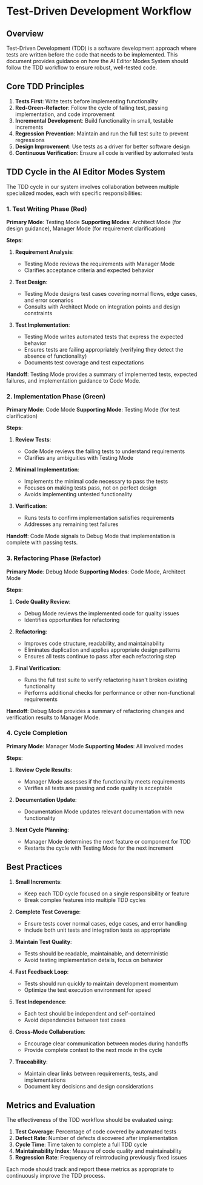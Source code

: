 # Test-Driven Development Workflow

## Overview

Test-Driven Development (TDD) is a software development approach where tests are written before the code that needs to be implemented. This document provides guidance on how the AI Editor Modes System should follow the TDD workflow to ensure robust, well-tested code.

## Core TDD Principles

1. **Tests First**: Write tests before implementing functionality
2. **Red-Green-Refactor**: Follow the cycle of failing test, passing implementation, and code improvement
3. **Incremental Development**: Build functionality in small, testable increments
4. **Regression Prevention**: Maintain and run the full test suite to prevent regressions
5. **Design Improvement**: Use tests as a driver for better software design
6. **Continuous Verification**: Ensure all code is verified by automated tests

## TDD Cycle in the AI Editor Modes System

The TDD cycle in our system involves collaboration between multiple specialized modes, each with specific responsibilities:

### 1. Test Writing Phase (Red)

**Primary Mode**: Testing Mode
**Supporting Modes**: Architect Mode (for design guidance), Manager Mode (for requirement clarification)

**Steps**:
1. **Requirement Analysis**:
   - Testing Mode reviews the requirements with Manager Mode
   - Clarifies acceptance criteria and expected behavior
   
2. **Test Design**:
   - Testing Mode designs test cases covering normal flows, edge cases, and error scenarios
   - Consults with Architect Mode on integration points and design constraints
   
3. **Test Implementation**:
   - Testing Mode writes automated tests that express the expected behavior
   - Ensures tests are failing appropriately (verifying they detect the absence of functionality)
   - Documents test coverage and test expectations

**Handoff**: Testing Mode provides a summary of implemented tests, expected failures, and implementation guidance to Code Mode.

### 2. Implementation Phase (Green)

**Primary Mode**: Code Mode
**Supporting Mode**: Testing Mode (for test clarification)

**Steps**:
1. **Review Tests**:
   - Code Mode reviews the failing tests to understand requirements
   - Clarifies any ambiguities with Testing Mode
   
2. **Minimal Implementation**:
   - Implements the minimal code necessary to pass the tests
   - Focuses on making tests pass, not on perfect design
   - Avoids implementing untested functionality
   
3. **Verification**:
   - Runs tests to confirm implementation satisfies requirements
   - Addresses any remaining test failures

**Handoff**: Code Mode signals to Debug Mode that implementation is complete with passing tests.

### 3. Refactoring Phase (Refactor)

**Primary Mode**: Debug Mode
**Supporting Modes**: Code Mode, Architect Mode

**Steps**:
1. **Code Quality Review**:
   - Debug Mode reviews the implemented code for quality issues
   - Identifies opportunities for refactoring
   
2. **Refactoring**:
   - Improves code structure, readability, and maintainability
   - Eliminates duplication and applies appropriate design patterns
   - Ensures all tests continue to pass after each refactoring step
   
3. **Final Verification**:
   - Runs the full test suite to verify refactoring hasn't broken existing functionality
   - Performs additional checks for performance or other non-functional requirements

**Handoff**: Debug Mode provides a summary of refactoring changes and verification results to Manager Mode.

### 4. Cycle Completion

**Primary Mode**: Manager Mode
**Supporting Modes**: All involved modes

**Steps**:
1. **Review Cycle Results**:
   - Manager Mode assesses if the functionality meets requirements
   - Verifies all tests are passing and code quality is acceptable
   
2. **Documentation Update**:
   - Documentation Mode updates relevant documentation with new functionality
   
3. **Next Cycle Planning**:
   - Manager Mode determines the next feature or component for TDD
   - Restarts the cycle with Testing Mode for the next increment

## Best Practices

1. **Small Increments**:
   - Keep each TDD cycle focused on a single responsibility or feature
   - Break complex features into multiple TDD cycles
   
2. **Complete Test Coverage**:
   - Ensure tests cover normal cases, edge cases, and error handling
   - Include both unit tests and integration tests as appropriate
   
3. **Maintain Test Quality**:
   - Tests should be readable, maintainable, and deterministic
   - Avoid testing implementation details, focus on behavior
   
4. **Fast Feedback Loop**:
   - Tests should run quickly to maintain development momentum
   - Optimize the test execution environment for speed
   
5. **Test Independence**:
   - Each test should be independent and self-contained
   - Avoid dependencies between test cases
   
6. **Cross-Mode Collaboration**:
   - Encourage clear communication between modes during handoffs
   - Provide complete context to the next mode in the cycle
   
7. **Traceability**:
   - Maintain clear links between requirements, tests, and implementations
   - Document key decisions and design considerations

## Metrics and Evaluation

The effectiveness of the TDD workflow should be evaluated using:

1. **Test Coverage**: Percentage of code covered by automated tests
2. **Defect Rate**: Number of defects discovered after implementation
3. **Cycle Time**: Time taken to complete a full TDD cycle
4. **Maintainability Index**: Measure of code quality and maintainability
5. **Regression Rate**: Frequency of reintroducing previously fixed issues

Each mode should track and report these metrics as appropriate to continuously improve the TDD process.